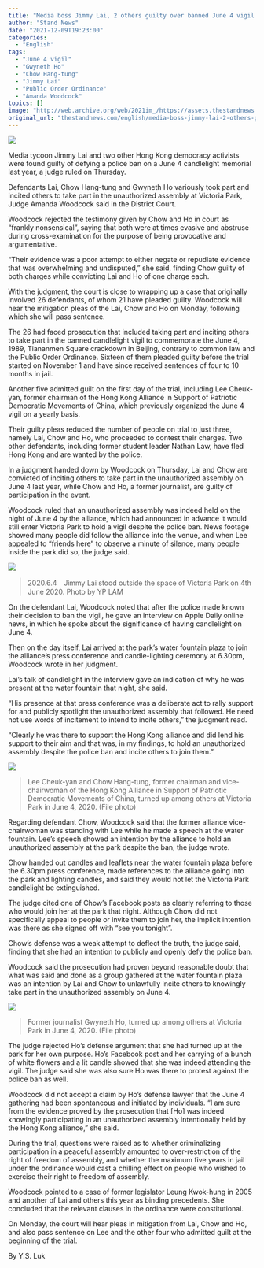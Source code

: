 ```yaml
---
title: "Media boss Jimmy Lai, 2 others guilty over banned June 4 vigil in Hong Kong court ruling"
author: "Stand News"
date: "2021-12-09T19:23:00"
categories:
  - "English"
tags:
  - "June 4 vigil"
  - "Gwyneth Ho"
  - "Chow Hang-tung"
  - "Jimmy Lai"
  - "Public Order Ordinance"
  - "Amanda Woodcock"
topics: []
image: "http://web.archive.org/web/2021im_/https://assets.thestandnews.com/media/photos/20211209-04.png"
original_url: "thestandnews.com/english/media-boss-jimmy-lai-2-others-guilty-over-banned-june-4-vigil-in-hong-kong-court-ruling"
---
```

![](http://web.archive.org/web/2021im_/https://assets.thestandnews.com/media/photos/20211209-04.png)

Media tycoon Jimmy Lai and two other Hong Kong democracy activists were found guilty of defying a police ban on a June 4 candlelight memorial last year, a judge ruled on Thursday.

Defendants Lai, Chow Hang-tung and Gwyneth Ho variously took part and incited others to take part in the unauthorized assembly at Victoria Park, Judge Amanda Woodcock said in the District Court.

Woodcock rejected the testimony given by Chow and Ho in court as “frankly nonsensical”, saying that both were at times evasive and abstruse during cross-examination for the purpose of being provocative and argumentative.

“Their evidence was a poor attempt to either negate or repudiate evidence that was overwhelming and undisputed,” she said, finding Chow guilty of both charges while convicting Lai and Ho of one charge each.

With the judgment, the court is close to wrapping up a case that originally involved 26 defendants, of whom 21 have pleaded guilty. Woodcock will hear the mitigation pleas of the Lai, Chow and Ho on Monday, following which she will pass sentence.

The 26 had faced prosecution that included taking part and inciting others to take part in the banned candlelight vigil to commemorate the June 4, 1989, Tiananmen Square crackdown in Beijing, contrary to common law and the Public Order Ordinance. Sixteen of them pleaded guilty before the trial started on November 1 and have since received sentences of four to 10 months in jail.

Another five admitted guilt on the first day of the trial, including Lee Cheuk-yan, former chairman of the Hong Kong Alliance in Support of Patriotic Democratic Movements of China, which previously organized the June 4 vigil on a yearly basis.

Their guilty pleas reduced the number of people on trial to just three, namely Lai, Chow and Ho, who proceeded to contest their charges. Two other defendants, including former student leader Nathan Law, have fled Hong Kong and are wanted by the police.

In a judgment handed down by Woodcock on Thursday, Lai and Chow are convicted of inciting others to take part in the unauthorized assembly on June 4 last year, while Chow and Ho, a former journalist, are guilty of participation in the event.

Woodcock ruled that an unauthorized assembly was indeed held on the night of June 4 by the alliance, which had announced in advance it would still enter Victoria Park to hold a vigil despite the police ban. News footage showed many people did follow the alliance into the venue, and when Lee appealed to “friends here” to observe a minute of silence, many people inside the park did so, the judge said.

![](http://web.archive.org/web/2021im_/https://assets.thestandnews.com/media/photos/WhatsApp_Image_2021-11-04_at_19.09.31_JSVVrfo.jpeg)
> 2020.6.4　Jimmy Lai stood outside the space of Victoria Park on 4th June 2020. Photo by YP LAM

On the defendant Lai, Woodcock noted that after the police made known their decision to ban the vigil, he gave an interview on Apple Daily online news, in which he spoke about the significance of having candlelight on June 4.

Then on the day itself, Lai arrived at the park’s water fountain plaza to join the alliance’s press conference and candle-lighting ceremony at 6.30pm, Woodcock wrote in her judgment.

Lai’s talk of candlelight in the interview gave an indication of why he was present at the water fountain that night, she said.

“His presence at that press conference was a deliberate act to rally support for and publicly spotlight the unauthorized assembly that followed. He need not use words of incitement to intend to incite others,” the judgment read.

“Clearly he was there to support the Hong Kong alliance and did lend his support to their aim and that was, in my findings, to hold an unauthorized assembly despite the police ban and incite others to join them.”

![](http://web.archive.org/web/2021im_/https://assets.thestandnews.com/media/photos/94172308471924982232174354.png)
> Lee Cheuk-yan and Chow Hang-tung, former chairman and vice-chairwoman of the Hong Kong Alliance in Support of Patriotic Democratic Movements of China, turned up among others at Victoria Park in June 4, 2020. (File photo)

Regarding defendant Chow, Woodcock said that the former alliance vice-chairwoman was standing with Lee while he made a speech at the water fountain. Lee’s speech showed an intention by the alliance to hold an unauthorized assembly at the park despite the ban, the judge wrote.

Chow handed out candles and leaflets near the water fountain plaza before the 6.30pm press conference, made references to the alliance going into the park and lighting candles, and said they would not let the Victoria Park candlelight be extinguished.

The judge cited one of Chow’s Facebook posts as clearly referring to those who would join her at the park that night. Although Chow did not specifically appeal to people or invite them to join her, the implicit intention was there as she signed off with “see you tonight”.

Chow’s defense was a weak attempt to deflect the truth, the judge said, finding that she had an intention to publicly and openly defy the police ban.

Woodcock said the prosecution had proven beyond reasonable doubt that what was said and done as a group gathered at the water fountain plaza was an intention by Lai and Chow to unlawfully incite others to knowingly take part in the unauthorized assembly on June 4.

![](http://web.archive.org/web/2021im_/https://assets.thestandnews.com/media/photos/56435726413548621345231476234523415.png)
> Former journalist Gwyneth Ho, turned up among others at Victoria Park in June 4, 2020. (File photo)

The judge rejected Ho’s defense argument that she had turned up at the park for her own purpose. Ho’s Facebook post and her carrying of a bunch of white flowers and a lit candle showed that she was indeed attending the vigil. The judge said she was also sure Ho was there to protest against the police ban as well.

Woodcock did not accept a claim by Ho’s defense lawyer that the June 4 gathering had been spontaneous and initiated by individuals. “I am sure from the evidence proved by the prosecution that \[Ho\] was indeed knowingly participating in an unauthorized assembly intentionally held by the Hong Kong alliance,” she said.

During the trial, questions were raised as to whether criminalizing participation in a peaceful assembly amounted to over-restriction of the right of freedom of assembly, and whether the maximum five years in jail under the ordinance would cast a chilling effect on people who wished to exercise their right to freedom of assembly.

Woodcock pointed to a case of former legislator Leung Kwok-hung in 2005 and another of Lai and others this year as binding precedents. She concluded that the relevant clauses in the ordinance were constitutional.

On Monday, the court will hear pleas in mitigation from Lai, Chow and Ho, and also pass sentence on Lee and the other four who admitted guilt at the beginning of the trial.

By Y.S. Luk